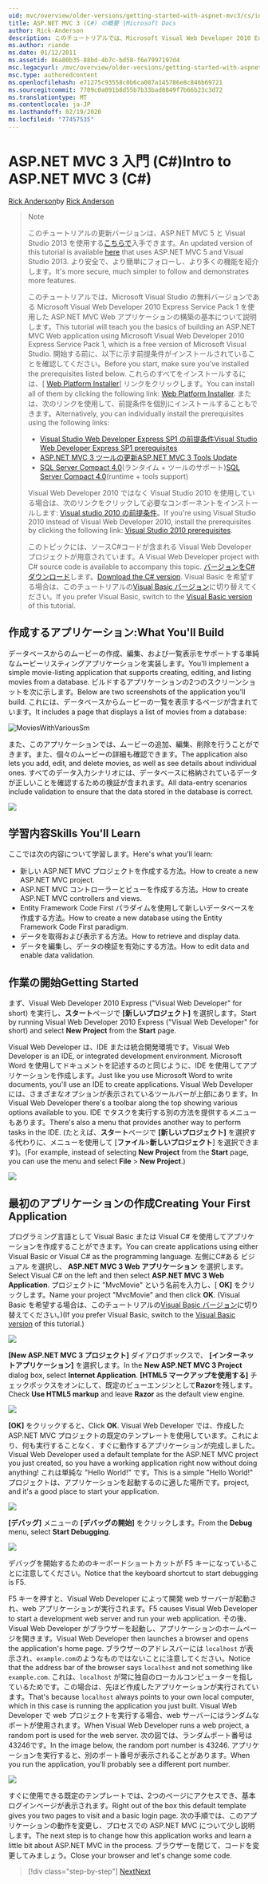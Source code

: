 ```yaml
---
uid: mvc/overview/older-versions/getting-started-with-aspnet-mvc3/cs/intro-to-aspnet-mvc-3
title: ASP.NET MVC 3 (C#) の概要 |Microsoft Docs
author: Rick-Anderson
description: このチュートリアルでは、Microsoft Visual Web Developer 2010 Express Service Pack 1 を使用した ASP.NET MVC Web アプリケーションの構築の基本について説明します。
ms.author: riande
ms.date: 01/12/2011
ms.assetid: 86a80b35-88bd-4b7c-bd58-f6e7997197d4
msc.legacyurl: /mvc/overview/older-versions/getting-started-with-aspnet-mvc3/cs/intro-to-aspnet-mvc-3
msc.type: authoredcontent
ms.openlocfilehash: e71275c93558c0b6ca087a145786e8c846b69721
ms.sourcegitcommit: 7709c0a091b8d55b7b33bad8849f7b66b23c3d72
ms.translationtype: MT
ms.contentlocale: ja-JP
ms.lasthandoff: 02/19/2020
ms.locfileid: "77457535"
---
```

# <a name="intro-to-aspnet-mvc-3-c"></a><span data-ttu-id="b3d7e-103">ASP.NET MVC 3 入門 (C#)</span><span class="sxs-lookup"><span data-stu-id="b3d7e-103">Intro to ASP.NET MVC 3 (C#)</span></span>

<span data-ttu-id="b3d7e-104">[Rick Anderson](https://twitter.com/RickAndMSFT)</span><span class="sxs-lookup"><span data-stu-id="b3d7e-104">by [Rick Anderson](https://twitter.com/RickAndMSFT)</span></span>

> > [!NOTE]
> > <span data-ttu-id="b3d7e-105">このチュートリアルの更新バージョンは、ASP.NET MVC 5 と Visual Studio 2013 を使用する[こちらで](../../../getting-started/introduction/getting-started.md)入手できます。</span><span class="sxs-lookup"><span data-stu-id="b3d7e-105">An updated version of this tutorial is available [here](../../../getting-started/introduction/getting-started.md) that uses ASP.NET MVC 5 and Visual Studio 2013.</span></span> <span data-ttu-id="b3d7e-106">より安全で、より簡単にフォローし、より多くの機能を紹介します。</span><span class="sxs-lookup"><span data-stu-id="b3d7e-106">It's more secure, much simpler to follow and demonstrates more features.</span></span>
> 
> 
> <span data-ttu-id="b3d7e-107">このチュートリアルでは、Microsoft Visual Studio の無料バージョンである Microsoft Visual Web Developer 2010 Express Service Pack 1 を使用した ASP.NET MVC Web アプリケーションの構築の基本について説明します。</span><span class="sxs-lookup"><span data-stu-id="b3d7e-107">This tutorial will teach you the basics of building an ASP.NET MVC Web application using Microsoft Visual Web Developer 2010 Express Service Pack 1, which is a free version of Microsoft Visual Studio.</span></span> <span data-ttu-id="b3d7e-108">開始する前に、以下に示す前提条件がインストールされていることを確認してください。</span><span class="sxs-lookup"><span data-stu-id="b3d7e-108">Before you start, make sure you've installed the prerequisites listed below.</span></span> <span data-ttu-id="b3d7e-109">これらのすべてをインストールするには、[ [Web Platform Installer](https://www.microsoft.com/web/gallery/install.aspx?appid=VWD2010SP1Pack)] リンクをクリックします。</span><span class="sxs-lookup"><span data-stu-id="b3d7e-109">You can install all of them by clicking the following link: [Web Platform Installer](https://www.microsoft.com/web/gallery/install.aspx?appid=VWD2010SP1Pack).</span></span> <span data-ttu-id="b3d7e-110">または、次のリンクを使用して、前提条件を個別にインストールすることもできます。</span><span class="sxs-lookup"><span data-stu-id="b3d7e-110">Alternatively, you can individually install the prerequisites using the following links:</span></span>
> 
> - [<span data-ttu-id="b3d7e-111">Visual Studio Web Developer Express SP1 の前提条件</span><span class="sxs-lookup"><span data-stu-id="b3d7e-111">Visual Studio Web Developer Express SP1 prerequisites</span></span>](https://www.microsoft.com/web/gallery/install.aspx?appid=VWD2010SP1Pack)
> - [<span data-ttu-id="b3d7e-112">ASP.NET MVC 3 ツールの更新</span><span class="sxs-lookup"><span data-stu-id="b3d7e-112">ASP.NET MVC 3 Tools Update</span></span>](https://www.microsoft.com/web/gallery/install.aspx?appsxml=&amp;appid=MVC3)
> - <span data-ttu-id="b3d7e-113">[SQL Server Compact 4.0](https://www.microsoft.com/web/gallery/install.aspx?appid=SQLCE;SQLCEVSTools_4_0)(ランタイム + ツールのサポート)</span><span class="sxs-lookup"><span data-stu-id="b3d7e-113">[SQL Server Compact 4.0](https://www.microsoft.com/web/gallery/install.aspx?appid=SQLCE;SQLCEVSTools_4_0)(runtime + tools support)</span></span>
> 
> <span data-ttu-id="b3d7e-114">Visual Web Developer 2010 ではなく Visual Studio 2010 を使用している場合は、次のリンクをクリックして必要なコンポーネントをインストールします: [Visual studio 2010 の前提条件](https://www.microsoft.com/web/gallery/install.aspx?appsxml=&amp;appid=VS2010SP1Pack)。</span><span class="sxs-lookup"><span data-stu-id="b3d7e-114">If you're using Visual Studio 2010 instead of Visual Web Developer 2010, install the prerequisites by clicking the following link: [Visual Studio 2010 prerequisites](https://www.microsoft.com/web/gallery/install.aspx?appsxml=&amp;appid=VS2010SP1Pack).</span></span>
> 
> <span data-ttu-id="b3d7e-115">このトピックには、ソースC#コードが含まれる Visual Web Developer プロジェクトが用意されています。</span><span class="sxs-lookup"><span data-stu-id="b3d7e-115">A Visual Web Developer project with C# source code is available to accompany this topic.</span></span> <span data-ttu-id="b3d7e-116">[バージョンをC#ダウンロード](https://code.msdn.microsoft.com/Introduction-to-MVC-3-10d1b098)します。</span><span class="sxs-lookup"><span data-stu-id="b3d7e-116">[Download the C# version](https://code.msdn.microsoft.com/Introduction-to-MVC-3-10d1b098).</span></span> <span data-ttu-id="b3d7e-117">Visual Basic を希望する場合は、このチュートリアルの[Visual Basic バージョン](../vb/intro-to-aspnet-mvc-3.md)に切り替えてください。</span><span class="sxs-lookup"><span data-stu-id="b3d7e-117">If you prefer Visual Basic, switch to the [Visual Basic version](../vb/intro-to-aspnet-mvc-3.md) of this tutorial.</span></span>

## <a name="what-youll-build"></a><span data-ttu-id="b3d7e-118">作成するアプリケーション:</span><span class="sxs-lookup"><span data-stu-id="b3d7e-118">What You'll Build</span></span>

<span data-ttu-id="b3d7e-119">データベースからのムービーの作成、編集、および一覧表示をサポートする単純なムービーリスティングアプリケーションを実装します。</span><span class="sxs-lookup"><span data-stu-id="b3d7e-119">You'll implement a simple movie-listing application that supports creating, editing, and listing movies from a database.</span></span> <span data-ttu-id="b3d7e-120">ビルドするアプリケーションの2つのスクリーンショットを次に示します。</span><span class="sxs-lookup"><span data-stu-id="b3d7e-120">Below are two screenshots of the application you'll build.</span></span> <span data-ttu-id="b3d7e-121">これには、データベースからムービーの一覧を表示するページが含まれています。</span><span class="sxs-lookup"><span data-stu-id="b3d7e-121">It includes a page that displays a list of movies from a database:</span></span>

![MoviesWithVariousSm](intro-to-aspnet-mvc-3/_static/image1.png)

<span data-ttu-id="b3d7e-123">また、このアプリケーションでは、ムービーの追加、編集、削除を行うことができます。また、個々のムービーの詳細も確認できます。</span><span class="sxs-lookup"><span data-stu-id="b3d7e-123">The application also lets you add, edit, and delete movies, as well as see details about individual ones.</span></span> <span data-ttu-id="b3d7e-124">すべてのデータ入力シナリオには、データベースに格納されているデータが正しいことを確認するための検証が含まれます。</span><span class="sxs-lookup"><span data-stu-id="b3d7e-124">All data-entry scenarios include validation to ensure that the data stored in the database is correct.</span></span>

![](intro-to-aspnet-mvc-3/_static/image2.png)

## <a name="skills-youll-learn"></a><span data-ttu-id="b3d7e-125">学習内容</span><span class="sxs-lookup"><span data-stu-id="b3d7e-125">Skills You'll Learn</span></span>

<span data-ttu-id="b3d7e-126">ここでは次の内容について学習します。</span><span class="sxs-lookup"><span data-stu-id="b3d7e-126">Here's what you'll learn:</span></span>

- <span data-ttu-id="b3d7e-127">新しい ASP.NET MVC プロジェクトを作成する方法。</span><span class="sxs-lookup"><span data-stu-id="b3d7e-127">How to create a new ASP.NET MVC project.</span></span>
- <span data-ttu-id="b3d7e-128">ASP.NET MVC コントローラーとビューを作成する方法。</span><span class="sxs-lookup"><span data-stu-id="b3d7e-128">How to create ASP.NET MVC controllers and views.</span></span>
- <span data-ttu-id="b3d7e-129">Entity Framework Code First パラダイムを使用して新しいデータベースを作成する方法。</span><span class="sxs-lookup"><span data-stu-id="b3d7e-129">How to create a new database using the Entity Framework Code First paradigm.</span></span>
- <span data-ttu-id="b3d7e-130">データを取得および表示する方法。</span><span class="sxs-lookup"><span data-stu-id="b3d7e-130">How to retrieve and display data.</span></span>
- <span data-ttu-id="b3d7e-131">データを編集し、データの検証を有効にする方法。</span><span class="sxs-lookup"><span data-stu-id="b3d7e-131">How to edit data and enable data validation.</span></span>

## <a name="getting-started"></a><span data-ttu-id="b3d7e-132">作業の開始</span><span class="sxs-lookup"><span data-stu-id="b3d7e-132">Getting Started</span></span>

<span data-ttu-id="b3d7e-133">まず、Visual Web Developer 2010 Express ("Visual Web Developer" for short) を実行し、**スタート**ページで **[新しいプロジェクト]** を選択します。</span><span class="sxs-lookup"><span data-stu-id="b3d7e-133">Start by running Visual Web Developer 2010 Express ("Visual Web Developer" for short) and select **New Project** from the **Start** page.</span></span>

<span data-ttu-id="b3d7e-134">Visual Web Developer は、IDE または統合開発環境です。</span><span class="sxs-lookup"><span data-stu-id="b3d7e-134">Visual Web Developer is an IDE, or integrated development environment.</span></span> <span data-ttu-id="b3d7e-135">Microsoft Word を使用してドキュメントを記述するのと同じように、IDE を使用してアプリケーションを作成します。</span><span class="sxs-lookup"><span data-stu-id="b3d7e-135">Just like you use Microsoft Word to write documents, you'll use an IDE to create applications.</span></span> <span data-ttu-id="b3d7e-136">Visual Web Developer には、さまざまなオプションが表示されているツールバーが上部にあります。</span><span class="sxs-lookup"><span data-stu-id="b3d7e-136">In Visual Web Developer there's a toolbar along the top showing various options available to you.</span></span> <span data-ttu-id="b3d7e-137">IDE でタスクを実行する別の方法を提供するメニューもあります。</span><span class="sxs-lookup"><span data-stu-id="b3d7e-137">There's also a menu that provides another way to perform tasks in the IDE.</span></span> <span data-ttu-id="b3d7e-138">(たとえば、**スタート**ページで **[新しいプロジェクト]** を選択する代わりに、メニューを使用して [**ファイル**&gt;**新しいプロジェクト**] を選択できます)。</span><span class="sxs-lookup"><span data-stu-id="b3d7e-138">(For example, instead of selecting **New Project** from the **Start** page, you can use the menu and select **File** &gt; **New Project**.)</span></span>

[![](intro-to-aspnet-mvc-3/_static/image4.png)](intro-to-aspnet-mvc-3/_static/image3.png)

## <a name="creating-your-first-application"></a><span data-ttu-id="b3d7e-139">最初のアプリケーションの作成</span><span class="sxs-lookup"><span data-stu-id="b3d7e-139">Creating Your First Application</span></span>

<span data-ttu-id="b3d7e-140">プログラミング言語として Visual Basic または Visual C# を使用してアプリケーションを作成することができます。</span><span class="sxs-lookup"><span data-stu-id="b3d7e-140">You can create applications using either Visual Basic or Visual C# as the programming language.</span></span> <span data-ttu-id="b3d7e-141">左側にC#ある ビジュアル を選択し、 **ASP.NET MVC 3 Web アプリケーション** を選択します。</span><span class="sxs-lookup"><span data-stu-id="b3d7e-141">Select Visual C# on the left and then select **ASP.NET MVC 3 Web Application**.</span></span> <span data-ttu-id="b3d7e-142">プロジェクトに "MvcMovie" という名前を入力し、[ **OK]** をクリックします。</span><span class="sxs-lookup"><span data-stu-id="b3d7e-142">Name your project "MvcMovie" and then click **OK**.</span></span> <span data-ttu-id="b3d7e-143">(Visual Basic を希望する場合は、このチュートリアルの[Visual Basic バージョン](../vb/intro-to-aspnet-mvc-3.md)に切り替えてください。)</span><span class="sxs-lookup"><span data-stu-id="b3d7e-143">(If you prefer Visual Basic, switch to the [Visual Basic version](../vb/intro-to-aspnet-mvc-3.md) of this tutorial.)</span></span>

![](intro-to-aspnet-mvc-3/_static/image5.png)

<span data-ttu-id="b3d7e-144">**[New ASP.NET MVC 3 プロジェクト]** ダイアログボックスで、 **[インターネットアプリケーション]** を選択します。</span><span class="sxs-lookup"><span data-stu-id="b3d7e-144">In the **New ASP.NET MVC 3 Project** dialog box, select **Internet Application**.</span></span> <span data-ttu-id="b3d7e-145">**[HTML5 マークアップを使用する]** チェックボックスをオンにして、既定のビューエンジンとして**Razor**を残します。</span><span class="sxs-lookup"><span data-stu-id="b3d7e-145">Check **Use HTML5 markup** and leave **Razor** as the default view engine.</span></span>

![](intro-to-aspnet-mvc-3/_static/image6.png)

<span data-ttu-id="b3d7e-146">**[OK]** をクリックすると、</span><span class="sxs-lookup"><span data-stu-id="b3d7e-146">Click **OK**.</span></span> <span data-ttu-id="b3d7e-147">Visual Web Developer では、作成した ASP.NET MVC プロジェクトの既定のテンプレートを使用しています。これにより、何も実行することなく、すぐに動作するアプリケーションが完成しました。</span><span class="sxs-lookup"><span data-stu-id="b3d7e-147">Visual Web Developer used a default template for the ASP.NET MVC project you just created, so you have a working application right now without doing anything!</span></span> <span data-ttu-id="b3d7e-148">これは単純な "Hello World!" です。</span><span class="sxs-lookup"><span data-stu-id="b3d7e-148">This is a simple "Hello World!"</span></span> <span data-ttu-id="b3d7e-149">プロジェクトは、アプリケーションを起動するのに適した場所です。</span><span class="sxs-lookup"><span data-stu-id="b3d7e-149">project, and it's a good place to start your application.</span></span>

[![](intro-to-aspnet-mvc-3/_static/image8.png)](intro-to-aspnet-mvc-3/_static/image7.png)

<span data-ttu-id="b3d7e-150">**[デバッグ]** メニューの **[デバッグの開始]** をクリックします。</span><span class="sxs-lookup"><span data-stu-id="b3d7e-150">From the **Debug** menu, select **Start Debugging**.</span></span>

![](intro-to-aspnet-mvc-3/_static/image9.png)

<span data-ttu-id="b3d7e-151">デバッグを開始するためのキーボードショートカットが F5 キーになっていることに注意してください。</span><span class="sxs-lookup"><span data-stu-id="b3d7e-151">Notice that the keyboard shortcut to start debugging is F5.</span></span>

<span data-ttu-id="b3d7e-152">F5 キーを押すと、Visual Web Developer によって開発 web サーバーが起動され、web アプリケーションが実行されます。</span><span class="sxs-lookup"><span data-stu-id="b3d7e-152">F5 causes Visual Web Developer to start a development web server and run your web application.</span></span> <span data-ttu-id="b3d7e-153">その後、Visual Web Developer がブラウザーを起動し、アプリケーションのホームページを開きます。</span><span class="sxs-lookup"><span data-stu-id="b3d7e-153">Visual Web Developer then launches a browser and opens the application's home page.</span></span> <span data-ttu-id="b3d7e-154">ブラウザーのアドレスバーには `localhost` が表示され、`example.com`のようなものではないことに注意してください。</span><span class="sxs-lookup"><span data-stu-id="b3d7e-154">Notice that the address bar of the browser says `localhost` and not something like `example.com`.</span></span> <span data-ttu-id="b3d7e-155">これは、`localhost` が常に独自のローカルコンピューターを指しているためです。この場合は、先ほど作成したアプリケーションが実行されています。</span><span class="sxs-lookup"><span data-stu-id="b3d7e-155">That's because `localhost` always points to your own local computer, which in this case is running the application you just built.</span></span> <span data-ttu-id="b3d7e-156">Visual Web Developer で web プロジェクトを実行する場合、web サーバーにはランダムなポートが使用されます。</span><span class="sxs-lookup"><span data-stu-id="b3d7e-156">When Visual Web Developer runs a web project, a random port is used for the web server.</span></span> <span data-ttu-id="b3d7e-157">次の図では、ランダムポート番号は43246です。</span><span class="sxs-lookup"><span data-stu-id="b3d7e-157">In the image below, the random port number is 43246.</span></span> <span data-ttu-id="b3d7e-158">アプリケーションを実行すると、別のポート番号が表示されることがあります。</span><span class="sxs-lookup"><span data-stu-id="b3d7e-158">When you run the application, you'll probably see a different port number.</span></span>

![](intro-to-aspnet-mvc-3/_static/image10.png)

<span data-ttu-id="b3d7e-159">すぐに使用できる既定のテンプレートでは、2つのページにアクセスでき、基本ログインページが表示されます。</span><span class="sxs-lookup"><span data-stu-id="b3d7e-159">Right out of the box this default template gives you two pages to visit and a basic login page.</span></span> <span data-ttu-id="b3d7e-160">次の手順では、このアプリケーションの動作を変更し、プロセスでの ASP.NET MVC について少し説明します。</span><span class="sxs-lookup"><span data-stu-id="b3d7e-160">The next step is to change how this application works and learn a little bit about ASP.NET MVC in the process.</span></span> <span data-ttu-id="b3d7e-161">ブラウザーを閉じて、コードを変更してみましょう。</span><span class="sxs-lookup"><span data-stu-id="b3d7e-161">Close your browser and let's change some code.</span></span>

> [!div class="step-by-step"]
> [<span data-ttu-id="b3d7e-162">Next</span><span class="sxs-lookup"><span data-stu-id="b3d7e-162">Next</span></span>](adding-a-controller.md)
